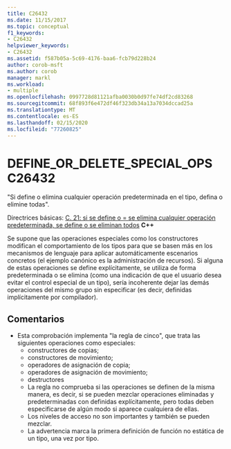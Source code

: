 ```yaml
---
title: C26432
ms.date: 11/15/2017
ms.topic: conceptual
f1_keywords:
- C26432
helpviewer_keywords:
- C26432
ms.assetid: f587b05a-5c69-4176-baa6-fcb79d228b24
author: corob-msft
ms.author: corob
manager: markl
ms.workload:
- multiple
ms.openlocfilehash: 0997728d81121afba0030b0d97fe74df2cd83268
ms.sourcegitcommit: 68f893f6e472df46f323db34a13a7034dccad25a
ms.translationtype: MT
ms.contentlocale: es-ES
ms.lasthandoff: 02/15/2020
ms.locfileid: "77260825"
---
```

# <a name="c26432-define_or_delete_special_ops"></a>DEFINE_OR_DELETE_SPECIAL_OPS C26432
"Si define o elimina cualquier operación predeterminada en el tipo, defina o elimine todas".

Directrices básicas: [C. 21: si se define o = se elimina cualquier operación predeterminada, se define o se eliminan todos](https://isocpp.github.io/CppCoreGuidelines/CppCoreGuidelines#c21-if-you-define-or-delete-any-default-operation-define-or-delete-them-all) **C++**

Se supone que las operaciones especiales como los constructores modifican el comportamiento de los tipos para que se basen más en los mecanismos de lenguaje para aplicar automáticamente escenarios concretos (el ejemplo canónico es la administración de recursos). Si alguna de estas operaciones se define explícitamente, se utiliza de forma predeterminada o se elimina (como una indicación de que el usuario desea evitar el control especial de un tipo), sería incoherente dejar las demás operaciones del mismo grupo sin especificar (es decir, definidas implícitamente por compilador).

## <a name="remarks"></a>Comentarios
- Esta comprobación implementa "la regla de cinco", que trata las siguientes operaciones como especiales:
  - constructores de copias;
  - constructores de movimiento;
  - operadores de asignación de copia;
  - operadores de asignación de movimiento;
  - destructores
  - La regla no comprueba si las operaciones se definen de la misma manera, es decir, si se pueden mezclar operaciones eliminadas y predeterminadas con definidas explícitamente, pero todas deben especificarse de algún modo si aparece cualquiera de ellas.
  - Los niveles de acceso no son importantes y también se pueden mezclar.
  - La advertencia marca la primera definición de función no estática de un tipo, una vez por tipo.
